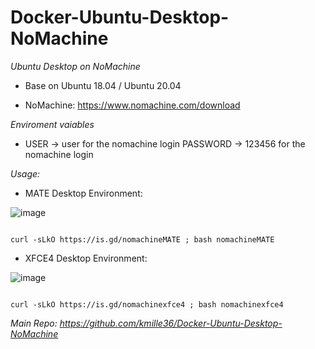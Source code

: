 # Docker-Ubuntu-Desktop-NoMachine
*Ubuntu Desktop on NoMachine*

- Base on Ubuntu 18.04 / Ubuntu 20.04

- NoMachine: https://www.nomachine.com/download

*Enviroment vaiables*

- USER -> user for the nomachine login PASSWORD -> 123456 for the nomachine login

*Usage:*

- MATE Desktop Environment:

![image](https://user-images.githubusercontent.com/58414694/149459685-27d51920-4616-4b3e-94de-2982f78f9295.png)

 ```console  

curl -sLkO https://is.gd/nomachineMATE ; bash nomachineMATE

 ```
- XFCE4 Desktop Environment:

![image](https://user-images.githubusercontent.com/58414694/149454910-33dd1c5b-bbbd-4cc8-b9b7-5b7331723034.png)

 ```console  
 
curl -sLkO https://is.gd/nomachinexfce4 ; bash nomachinexfce4

 ```

*Main Repo: https://github.com/kmille36/Docker-Ubuntu-Desktop-NoMachine*


